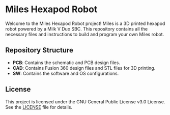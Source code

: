 # Miles Hexapod Robot

Welcome to the Miles Hexapod Robot project! Miles is a 3D printed hexapod robot
powered by a Milk V Duo SBC. This repository contains all the necessary files
and instructions to build and program your own Miles robot.

## Repository Structure

- **PCB**: Contains the schematic and PCB design files.
- **CAD**: Contains Fusion 360 design files and STL files for 3D printing.
- **SW**: Contains the software and OS configurations.

## License

This project is licensed under the GNU General Public License v3.0 License.
See the [LICENSE](LICENSE) file for details.
